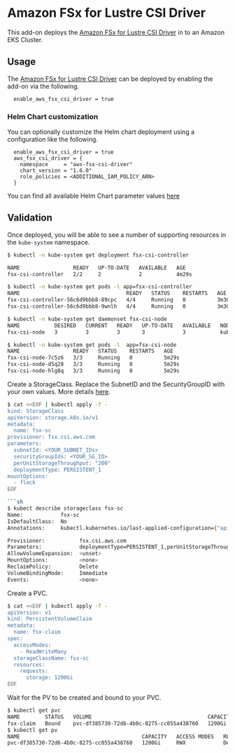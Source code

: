 # Amazon FSx for Lustre CSI Driver

This add-on deploys the [Amazon FSx for Lustre CSI Driver](https://docs.aws.amazon.com/eks/latest/userguide/fsx-csi.html) in to an Amazon EKS Cluster.

## Usage

The [Amazon FSx for Lustre CSI Driver](https://github.com/aws-ia/terraform-aws-eks-blueprints/tree/main/modules/kubernetes-addons/aws-fsx-csi-driver) can be deployed by enabling the add-on via the following.

```hcl
  enable_aws_fsx_csi_driver = true
```

### Helm Chart customization

You can optionally customize the Helm chart deployment using a configuration like the following.

```hcl
  enable_aws_fsx_csi_driver = true
  aws_fsx_csi_driver = {
    namespace     = "aws-fsx-csi-driver"
    chart_version = "1.6.0"
    role_policies = <ADDITIONAL_IAM_POLICY_ARN>
  }
```

You can find all available Helm Chart parameter values [here](https://github.com/kubernetes-sigs/aws-fsx-csi-driver/blob/master/charts/aws-fsx-csi-driver/values.yaml)

## Validation

Once deployed, you will be able to see a number of supporting resources in the `kube-system` namespace.

```sh
$ kubectl -n kube-system get deployment fsx-csi-controller

NAME                 READY   UP-TO-DATE   AVAILABLE   AGE
fsx-csi-controller   2/2     2            2           4m29s

$ kubectl -n kube-system get pods -l app=fsx-csi-controller
NAME                                  READY   STATUS    RESTARTS   AGE
fsx-csi-controller-56c6d9bbb8-89cpc   4/4     Running   0          3m30s
fsx-csi-controller-56c6d9bbb8-9wnlh   4/4     Running   0          3m30s
```

```sh
$ kubectl -n kube-system get daemonset fsx-csi-node
NAME           DESIRED   CURRENT   READY   UP-TO-DATE   AVAILABLE   NODE SELECTOR            AGE
fsx-csi-node   3         3         3       3            3           kubernetes.io/os=linux   5m27s

$ kubectl -n kube-system get pods -l  app=fsx-csi-node
NAME                 READY   STATUS    RESTARTS   AGE
fsx-csi-node-7c5z6   3/3     Running   0          5m29s
fsx-csi-node-d5q28   3/3     Running   0          5m29s
fsx-csi-node-hlg8q   3/3     Running   0          5m29s
```

Create a StorageClass. Replace the SubnetID and the SecurityGroupID with your own values. More details [here](https://docs.aws.amazon.com/eks/latest/userguide/fsx-csi.html).

```sh
$ cat <<EOF | kubectl apply -f -
kind: StorageClass
apiVersion: storage.k8s.io/v1
metadata:
  name: fsx-sc
provisioner: fsx.csi.aws.com
parameters:
  subnetId:	<YOUR_SUBNET_IDs>
  securityGroupIds: <YOUR_SG_ID>
  perUnitStorageThroughput: "200"
  deploymentType: PERSISTENT_1
mountOptions:
  - flock
EOF

```sh
$ kubect describe storageclass fsx-sc
Name:            fsx-sc
IsDefaultClass:  No
Annotations:     kubectl.kubernetes.io/last-applied-configuration={"apiVersion":"storage.k8s.io/v1","kind":"StorageClass","metadata":{"annotations":{},"name":"fsx-sc"},"mountOptions":null,"parameters":{"deploymentType":"PERSISTENT_1","perUnitStorageThroughput":"200","securityGroupIds":"sg-q1w2e3r4t5y6u7i8o","subnetId":"subnet-q1w2e3r4t5y6u7i8o"},"provisioner":"fsx.csi.aws.com"}

Provisioner:           fsx.csi.aws.com
Parameters:            deploymentType=PERSISTENT_1,perUnitStorageThroughput=200,securityGroupIds=sg-q1w2e3r4t5y6u7i8o,subnetId=subnet-q1w2e3r4t5y6u7i8o
AllowVolumeExpansion:  <unset>
MountOptions:          <none>
ReclaimPolicy:         Delete
VolumeBindingMode:     Immediate
Events:                <none>
```

Create a PVC.

```sh
$ cat <<EOF | kubectl apply -f -
apiVersion: v1
kind: PersistentVolumeClaim
metadata:
  name: fsx-claim
spec:
  accessModes:
    - ReadWriteMany
  storageClassName: fsx-sc
  resources:
    requests:
      storage: 1200Gi
EOF
```

Wait for the PV to be created and bound to your PVC.

```sh
$ kubectl get pvc  
NAME        STATUS   VOLUME                                     CAPACITY   ACCESS MODES   STORAGECLASS   AGE
fsx-claim   Bound    pvc-df385730-72d6-4b0c-8275-cc055a438760   1200Gi     RWX            fsx-sc         7m47s
$ kubectl get pv
NAME                                       CAPACITY   ACCESS MODES   RECLAIM POLICY   STATUS   CLAIM               STORAGECLASS   REASON   AGE
pvc-df385730-72d6-4b0c-8275-cc055a438760   1200Gi     RWX            Delete           Bound    default/fsx-claim   fsx-sc                  2m13s
```
